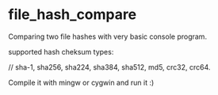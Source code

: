 # file_hash_compare
Comparing  two file hashes with very basic console program.

supported hash cheksum types:

// sha-1, sha256, sha224, sha384, sha512, md5, crc32, crc64.

Compile it with mingw or cygwin and run it :)
